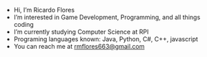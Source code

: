 -  Hi, I’m Ricardo Flores
-  I’m interested in Game Development, Programming, and all things coding
-  I’m currently studying Computer Science at RPI
-  Programing languages known: Java, Python, C#, C++, javascript
-  You can reach me at rmflores663@gmail.com

<!---
rmflores663/rmflores663 is a ✨ special ✨ repository because its `README.md` (this file) appears on your GitHub profile.
You can click the Preview link to take a look at your changes.
--->
